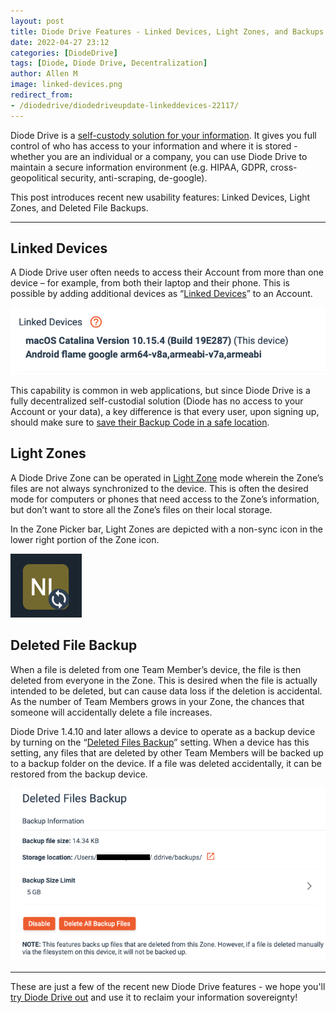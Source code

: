 ```yaml
---
layout: post
title: Diode Drive Features - Linked Devices, Light Zones, and Backups
date: 2022-04-27 23:12
categories: [DiodeDrive]
tags: [Diode, Diode Drive, Decentralization]
author: Allen M
image: linked-devices.png
redirect_from:
- /diodedrive/diodedriveupdate-linkeddevices-22117/
---
```


Diode Drive is a [self-custody solution for your information](/diode%20drive/self-custody-for-data-22032/). It gives you full control of who has access to your information and where it is stored - whether you are an individual or a company, you can use Diode Drive to maintain a secure information environment (e.g. HIPAA, GDPR, cross-geopolitical security, anti-scraping, de-google).

This post introduces recent new usability features: Linked Devices, Light Zones, and Deleted File Backups.

---

## Linked Devices

A Diode Drive user often needs to access their Account from more than one device – for example, from both their laptop and their phone. This is possible by adding additional devices as “[Linked Devices](https://support.diode.io/article/g3d42k5onu)” to an Account.

![](../assets/img/blog/linked-device-list.png)

This capability is common in web applications, but since Diode Drive is a fully decentralized self-custodial solution (Diode has no access to your Account or your data), a key difference is that every user, upon signing up, should make sure to [save their Backup Code in a safe location](https://support.diode.io/article/l7noragxyj). 

## Light Zones

A Diode Drive Zone can be operated in [Light Zone](https://support.diode.io/article/e90ihyvxq6) mode wherein the Zone’s files are not always synchronized to the device. This is often the desired mode for computers or phones that need access to the Zone’s information, but don’t want to store all the Zone’s files on their local storage.

In the Zone Picker bar, Light Zones are depicted with a non-sync icon in the lower right portion of the Zone icon.

![](../assets/img/blog/light-zone-icon.png)

## Deleted File Backup

When a file is deleted from one Team Member’s device, the file is then deleted from everyone in the Zone. This is desired when the file is actually intended to be deleted, but can cause data loss if the deletion is accidental. As the number of Team Members grows in your Zone, the chances that someone will accidentally delete a file increases.

Diode Drive 1.4.10 and later allows a device to operate as a backup device by turning on the “[Deleted Files Backup](https://support.diode.io/article/4uxydawrq1)” setting. When a device has this setting, any files that are deleted by other Team Members will be backed up to a backup folder on the device. If a file was deleted accidentally, it can be restored from the backup device.

![](../assets/img/blog/deleted-files-backup.png)

---

These are just a few of the recent new Diode Drive features - we hope you'll [try Diode Drive out](/download/) and use it to reclaim your information sovereignty!

